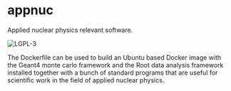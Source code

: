 # appnuc
Applied nuclear physics relevant software.

![LGPL-3](https://www.gnu.org/graphics/lgplv3-with-text-154x68.png)

The Dockerfile can be used to build an Ubuntu based Docker image with the Geant4 monte carlo framework and the Root data analysis framework installed together with a bunch of standard programs that are useful for scientific work in the field of applied nuclear physics.
